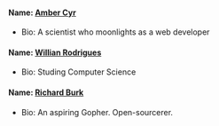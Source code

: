 #### Name: [Amber Cyr](https://github.com/SheW0lf)
- Bio: A scientist who moonlights as a web developer

#### Name: [Willian Rodrigues](https://github.com/willianrod)
- Bio: Studing Computer Science

#### Name: [Richard Burk](https://github.com/rbo13)
- Bio: An aspiring Gopher. Open-sourcerer.